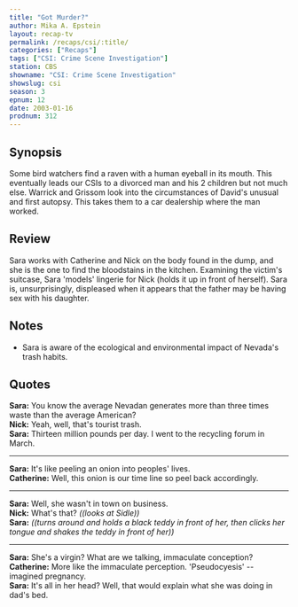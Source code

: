 ```yaml
---
title: "Got Murder?"
author: Mika A. Epstein
layout: recap-tv
permalink: /recaps/csi/:title/
categories: ["Recaps"]
tags: ["CSI: Crime Scene Investigation"]
station: CBS
showname: "CSI: Crime Scene Investigation"
showslug: csi
season: 3
epnum: 12
date: 2003-01-16
prodnum: 312  
---
```


## Synopsis

Some bird watchers find a raven with a human eyeball in its mouth. This eventually leads our CSIs to a divorced man and his 2 children but not much else. Warrick and Grissom look into the circumstances of David's unusual and first autopsy. This takes them to a car dealership where the man worked.

## Review

Sara works with Catherine and Nick on the body found in the dump, and she is the one to find the bloodstains in the kitchen. Examining the victim's suitcase, Sara 'models' lingerie for Nick (holds it up in front of herself). Sara is, unsurprisingly, displeased when it appears that the father may be having sex with his daughter.

## Notes

* Sara is aware of the ecological and environmental impact of Nevada's trash habits.

## Quotes

**Sara:** You know the average Nevadan generates more than three times waste than the average American?  
**Nick:** Yeah, well, that's tourist trash.  
**Sara:** Thirteen million pounds per day. I went to the recycling forum in March.  

- - -

**Sara:** It's like peeling an onion into peoples' lives.  
**Catherine:** Well, this onion is our time line so peel back accordingly.  

- - -

**Sara:** Well, she wasn't in town on business.  
**Nick:** What's that? _((looks at Sidle))_  
**Sara:** _((turns around and holds a black teddy in front of her, then clicks her tongue and shakes the teddy in front of her))_  

- - -

**Sara:** She's a virgin? What are we talking, immaculate conception?  
**Catherine:** More like the immaculate perception. 'Pseudocyesis' -- imagined pregnancy.  
**Sara:** It's all in her head? Well, that would explain what she was doing in dad's bed.

